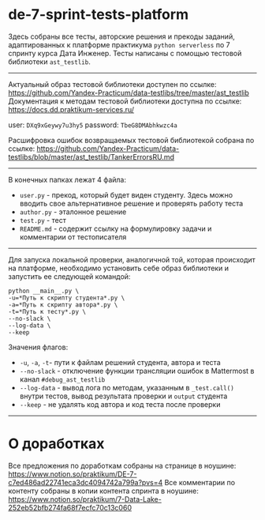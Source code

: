 # de-7-sprint-tests-platform
Здесь собраны все тесты, авторские решения и прекоды заданий, адаптированных к платформе практикума `python serverless` по 7 спринту курса Дата Инженер.
Тесты написаны с помощью тестовой библиотеки `ast_testlib`. 

---

Актуальный образ тестовой библиотеки доступен по ссылке: https://github.com/Yandex-Practicum/data-testlibs/tree/master/ast_testlib
Документация к методам тестовой библиотеки доступна по ссылке: https://docs.dd.praktikum-services.ru/ 

user: `DXq9xGeywy7u3hy5`
password: `TbeG8DMAbhkwzc4a`

Расшифровка ошибок возвращаемых тестовой библиотекой собрана по ссылке:
https://github.com/Yandex-Practicum/data-testlibs/blob/master/ast_testlib/TankerErrorsRU.md

---

В конечных папках лежат 4 файла:
* `user.py` - прекод, который будет виден студенту. Здесь можно вводить свое альтернативное решение и проверять работу теста
* `author.py` - эталонное решение
* `test.py` - тест
* `README.md` - содержит ссылку на формулировку задачи и комментарии от тестописателя

---

Для запуска локальной проверки, аналогичной той, которая происходит на платформе, необходимо установить себе образ библиотеки и запустить ее следующей командой:

```
python __main__.py \
-u=*Путь к скрипту студента*.py \
-a=*Путь к скрипту автора*.py \
-t=*Путь к тесту*.py \
--no-slack \
--log-data \
--keep
```

Значения флагов:
* `-u`, `-a`, `-t`- пути к файлам решений студента, автора и теста
* `--no-slack` - отключение функции трансляции ошибок в Mattermost в канал `#debug_ast_testlib`
* `--log-data` - вывод лога по методам, указанным в `_test.call()` внутри тестов, вывод результата проверки и `output` студента
* `--keep` - не удалять код автора и код теста после проверки

---

# О доработках
Все предложения по доработкам собраны на странице в ноушине: https://www.notion.so/praktikum/DE-7-c7ed486ad22741eca3dc4094742a799a?pvs=4
Все комментарии по контенту собраны в копии контента спринта в ноушине: https://www.notion.so/praktikum/7-Data-Lake-252eb52bfb274fa68f7ecfc70c13c060